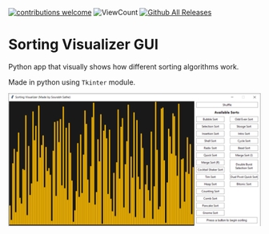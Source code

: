 [![contributions welcome](https://img.shields.io/badge/contributions-welcome-brightgreen.svg?style=flat)](https://github.com/sourhub226/sorting-visualizer-python/issues)
![ViewCount](https://views.whatilearened.today/views/github/sourhub226/sorting-visualizer-python.svg)
[![Github All Releases](https://img.shields.io/github/downloads/sourhub226/sorting-visualizer-python/total.svg)](https://github.com/sourhub226/sorting-visualizer-python/releases)

# Sorting Visualizer GUI
Python app that visually shows how different sorting algorithms work.

Made in python using `Tkinter` module.

![GUI](preview.png)
